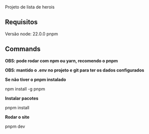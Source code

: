 Projeto de lista de herois

## Requisitos

Versão node: 22.0.0
pnpm

## Commands

**OBS: pode rodar com npm ou yarn, recomendo o pnpm**

**OBS: mantido o .env no projeto e git para ter os dados configurados**

**Se não tiver o pnpm instalado**

npm install -g pnpm

**Instalar pacotes**

pnpm install

**Rodar o site**

pnpm dev
